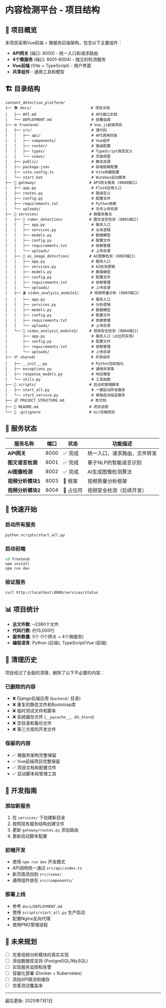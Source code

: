 # 内容检测平台 - 项目结构

## 📁 项目概览

本项目采用Vue前端 + 微服务后端架构，包含以下主要组件：

- **API网关** (端口: 8000) - 统一入口和请求路由
- **4个微服务** (端口: 8001-8004) - 独立的检测服务
- **Vue前端** (Vite + TypeScript) - 用户界面
- **共享组件** - 通用工具和模型

## 🏗️ 目录结构

```
content_detection_platform/
├── 📚 docs/                           # 项目文档
│   ├── API.md                         # API接口文档
│   └── DEPLOYMENT.md                  # 部署指南
├── 🌐 frontend/                       # Vue.js前端项目
│   ├── src/                           # 源代码
│   │   ├── api/                       # API调用封装
│   │   ├── components/                # Vue组件
│   │   ├── router/                    # 路由配置
│   │   ├── types/                     # TypeScript类型定义
│   │   └── views/                     # 页面视图
│   ├── public/                        # 静态资源
│   ├── package.json                   # 前端依赖配置
│   ├── vite.config.ts                 # Vite构建配置
│   └── start.bat                      # Windows启动脚本
├── 🚪 gateway/                        # API网关服务 (8000端口)
│   ├── app.py                         # Flask应用入口
│   ├── routes.py                      # 路由定义
│   ├── config.py                      # 配置文件
│   ├── requirements.txt               # Python依赖
│   └── uploads/                       # 文件上传目录
├── 🔧 services/                       # 微服务集合
│   ├── 📰 rumor_detection/            # 图文谣言检测 (8001端口)
│   │   ├── app.py                     # 服务入口
│   │   ├── services.py                # 业务逻辑
│   │   ├── models.py                  # 数据模型
│   │   ├── config.py                  # 配置文件
│   │   ├── requirements.txt           # 依赖管理
│   │   └── uploads/                   # 上传目录
│   ├── 🤖 ai_image_detection/         # AI图像检测 (8002端口)
│   │   ├── app.py                     # 服务入口
│   │   ├── services.py                # AI检测逻辑
│   │   ├── models.py                  # 数据模型
│   │   ├── config.py                  # 配置文件
│   │   ├── requirements.txt           # 依赖管理
│   │   └── uploads/                   # 上传目录
│   ├── 🎬 video_analysis_module1/     # 视频质量分析 (8003端口)
│   │   ├── app.py                     # 服务入口
│   │   ├── services.py                # 分析逻辑
│   │   ├── models.py                  # 数据模型
│   │   ├── config.py                  # 配置文件
│   │   ├── requirements.txt           # 依赖管理
│   │   └── uploads/                   # 上传目录
│   └── 🎯 video_analysis_module2/     # 视频安全检测 (8004端口)
│       ├── app.py                     # 服务入口（占位符实现）
│       ├── config.py                  # 配置文件
│       ├── requirements.txt           # 依赖管理
│       └── uploads/                   # 上传目录
├── 📦 shared/                         # 共享组件
│   ├── __init__.py                    # Python包初始化
│   ├── exceptions.py                  # 通用异常类
│   ├── response_models.py             # 响应模型
│   └── utils.py                       # 工具函数
├── 🚀 scripts/                        # 启动和管理脚本
│   ├── start_all.py                   # 一键启动所有服务
│   └── start_service.py               # 单独启动指定服务
├── 📋 PROJECT_STRUCTURE.md            # 本文档
├── 📖 README.md                       # 项目说明
└── 🚫 .gitignore                      # Git忽略规则

```

## 🎯 服务状态

| 服务名称 | 端口 | 状态 | 功能描述 |
|----------|------|------|----------|
| **API网关** | 8000 | ✅ 完成 | 统一入口，请求路由，文件转发 |
| **图文谣言检测** | 8001 | ✅ 完成 | 基于NLP的智能谣言识别 |
| **AI图像检测** | 8002 | ✅ 完成 | AI生成图像检测算法 |
| **视频分析模块1** | 8003 | 🚧 框架 | 视频质量分析框架 |
| **视频分析模块2** | 8004 | 🔧 占位符 | 视频安全检测（后续开发） |

## 🚀 快速开始

### 启动所有服务
```bash
python scripts/start_all.py
```

### 启动前端
```bash
cd frontend
npm install
npm run dev
```

### 验证服务
```bash
curl http://localhost:8000/services/status
```

## 📊 项目统计

- **总文件数**: ~2380个文件
- **代码行数**: 约15,000行
- **服务数量**: 5个 (1个网关 + 4个微服务)
- **编程语言**: Python (后端), TypeScript/Vue (前端)

## 🧹 清理历史

项目经过了全面的清理，删除了以下不必要的内容：

### 已删除的内容
- ❌ Django后端应用 (`backend/` 目录)
- ❌ 重复的静态文件和Bootstrap库
- ❌ 临时测试文件和脚本
- ❌ 系统缓存文件 (`__pycache__`, `.DS_Store`)
- ❌ 空目录和备份文件
- ❌ 第三方库的开发文件

### 保留的内容
- ✅ 微服务架构完整保留
- ✅ Vue前端项目完整保留
- ✅ 项目文档和配置文件
- ✅ 启动脚本和管理工具

## 📝 开发指南

### 添加新服务
1. 在 `services/` 下创建新目录
2. 按照现有服务结构创建文件
3. 更新 `gateway/routes.py` 添加路由
4. 更新启动脚本配置

### 前端开发
- 使用 `npm run dev` 开发模式
- API调用统一通过 `src/api/index.ts`
- 新页面添加到 `src/views/`
- 通用组件放在 `src/components/`

### 部署上线
- 参考 `docs/DEPLOYMENT.md`
- 使用 `scripts/start_all.py` 生产启动
- 配置Nginx反向代理
- 使用PM2管理进程

## 🔮 未来规划

- [ ] 完善视频分析模块的真实实现
- [ ] 添加数据库支持 (PostgreSQL/MySQL)
- [ ] 实现服务监控和告警
- [ ] 容器化部署 (Docker + Kubernetes)
- [ ] 添加API限流和缓存
- [ ] 完善测试覆盖率

---

最后更新: 2025年7月1日 